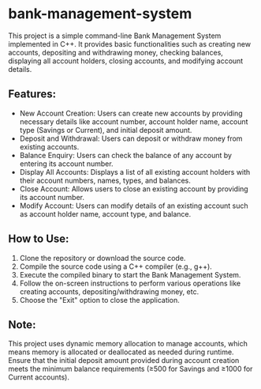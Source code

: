 # bank-management-system
This project is a simple command-line Bank Management System implemented in C++. It provides basic functionalities such as creating new accounts, depositing and withdrawing money, checking balances, displaying all account holders, closing accounts, and modifying account details.

## Features: ##
* New Account Creation: Users can create new accounts by providing necessary details like account number, account holder name, account type (Savings or Current), and initial deposit amount.
* Deposit and Withdrawal: Users can deposit or withdraw money from existing accounts.
* Balance Enquiry: Users can check the balance of any account by entering its account number.
* Display All Accounts: Displays a list of all existing account holders with their account numbers, names, types, and balances.
* Close Account: Allows users to close an existing account by providing its account number.
* Modify Account: Users can modify details of an existing account such as account holder name, account type, and balance.

## How to Use: ##
1. Clone the repository or download the source code.
2. Compile the source code using a C++ compiler (e.g., g++).
3. Execute the compiled binary to start the Bank Management System.
4. Follow the on-screen instructions to perform various operations like creating accounts, depositing/withdrawing money, etc.
5. Choose the "Exit" option to close the application.

## Note:  ##
This project uses dynamic memory allocation to manage accounts, which means memory is allocated or deallocated as needed during runtime.
Ensure that the initial deposit amount provided during account creation meets the minimum balance requirements (≥500 for Savings and ≥1000 for Current accounts).
